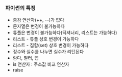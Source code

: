 ### 파이썬의 특징

* 증감 연산자(++, --)가 없다
* 문자열은 변경이 불가능하다
* 튜플은 변경이 불가능하다(딕셔너리, 리스트는 가능하다)
* 리스트 - 튜플 상호 변경이 가능하다
* 리스트 - 집합(set) 상호 변경이 가능하다
* 정수와 실수를 나누면 실수가 리턴된다
* 람다, 필터, 맵
* is 연산자 : 주소값 비교 연산자
* raise